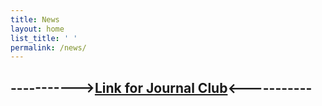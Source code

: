```yaml
---
title: News
layout: home
list_title: ' '
permalink: /news/
---
```


## ----------->[Link for Journal Club](/news/journal_club.md)<-----------
